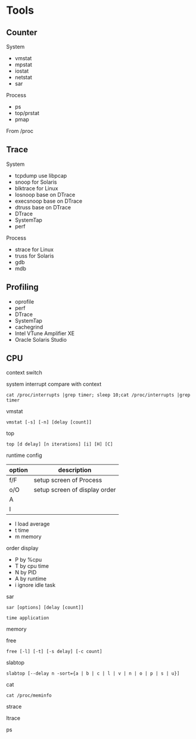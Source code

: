 # Tools



## Counter

System

- vmstat
- mpstat
- iostat
- netstat
- sar



Process

- ps
- top/prstat
- pmap

From /proc



## Trace

System

- tcpdump use libpcap
- snoop for Solaris
- blktrace for Linux
- Iosnoop base on DTrace
- execsnoop base on DTrace
- dtruss base on DTrace
- DTrace
- SystemTap
- perf

Process

- strace for Linux
- truss for Solaris
- gdb
- mdb



## Profiling



- oprofile
- perf
- DTrace
- SystemTap
- cachegrind
- Intel VTune Amplifier XE
- Oracle Solaris Studio



## CPU

context switch

system interrupt compare with context

```shell
cat /proc/interrupts |grep timer; sleep 10;cat /proc/interrupts |grep timer
```



vmstat 

```shell
vmstat [-s] [-n] [delay [count]]
```



top

```shell
top [d delay] [n iterations] [i] [H] [C]
```

runtime config

| option | description                   |
| ------ | ----------------------------- |
| f/F    | setup screen of Process       |
| o/O    | setup screen of display order |
| A      |                               |
| I      |                               |



- l load average
- t time
- m memory



order display

- P by %cpu 
- T by cpu time
- N by PID
- A by runtime
- i ignore idle task



sar

```shell
sar [options] [delay [count]]
```



```shell
time application
```

memory

free

```shell
free [-l] [-t] [-s delay] [-c count]
```



slabtop

```shell
slabtop [--delay n -sort={a | b | c | l | v | n | o | p | s | u}]
```



cat

```shell
cat /proc/meminfo
```



strace

ltrace



ps

